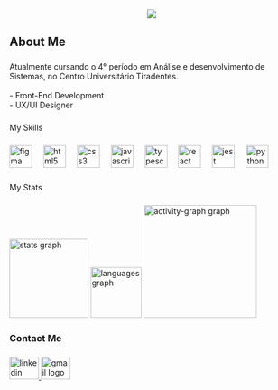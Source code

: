<div align="center">
  <img height="" src="https://media.licdn.com/dms/image/v2/D4D16AQF9JuNI8RDm1w/profile-displaybackgroundimage-shrink_350_1400/profile-displaybackgroundimage-shrink_350_1400/0/1705772724786?e=1741219200&v=beta&t=HeMrfYeWuhcuaYwO03D0kOTll6grfyWNt2TM5Hic57Q"  />
</div>

###

<h2 align="left">About Me</h2>

###

<p align="left">Atualmente cursando o 4° período em Análise e desenvolvimento de Sistemas, no Centro Universitário Tiradentes. <br><br>- Front-End Development<br>- UX/UI Designer</p>

###

<p align="left">My Skills</p>

###

<div align="left">
  <img src="https://cdn.jsdelivr.net/gh/devicons/devicon/icons/figma/figma-original.svg" height="40" alt="figma logo"  />
  <img width="12" />
  <img src="https://cdn.jsdelivr.net/gh/devicons/devicon/icons/html5/html5-original.svg" height="40" alt="html5 logo"  />
  <img width="12" />
  <img src="https://cdn.jsdelivr.net/gh/devicons/devicon/icons/css3/css3-original.svg" height="40" alt="css3 logo"  />
  <img width="12" />
  <img src="https://cdn.jsdelivr.net/gh/devicons/devicon/icons/javascript/javascript-original.svg" height="40" alt="javascript logo"  />
  <img width="12" />
  <img src="https://cdn.jsdelivr.net/gh/devicons/devicon/icons/typescript/typescript-original.svg" height="40" alt="typescript logo"  />
  <img width="12" />
  <img src="https://cdn.jsdelivr.net/gh/devicons/devicon/icons/react/react-original.svg" height="40" alt="react logo"  />
  <img width="12" />
  <img src="https://cdn.jsdelivr.net/gh/devicons/devicon/icons/jest/jest-plain.svg" height="40" alt="jest logo"  />
  <img width="12" />
  <img src="https://cdn.jsdelivr.net/gh/devicons/devicon/icons/python/python-original.svg" height="40" alt="python logo"  />
</div>

###

<p align="left">My Stats</p>

###

<div align="left">
  <img src="https://github-readme-stats.vercel.app/api?username=wellersonMorais&hide_title=false&hide_rank=false&show_icons=true&include_all_commits=true&count_private=true&disable_animations=false&theme=nightowl&locale=en&hide_border=false&order=1" height="140" alt="stats graph"  />
  <img src="https://github-readme-stats.vercel.app/api/top-langs?username=wellersonMorais&locale=en&hide_title=false&layout=compact&card_width=320&langs_count=5&theme=material-palenight&hide_border=false&order=2" height="90" alt="languages graph"  />
  <img src="https://github-readme-activity-graph.vercel.app/graph?username=wellersonMorais&radius=16&theme=nightowl&area=true&order=5" height="200" alt="activity-graph graph"  />
</div>

###

<h3 align="left">Contact Me</h3>

###

<div align="left">
  <a href="www.linkedin.com/in/wellerson-paulo-61289326b" target="_blank">
    <img src="https://raw.githubusercontent.com/maurodesouza/profile-readme-generator/master/src/assets/icons/social/linkedin/default.svg" width="52" height="40" alt="linkedin logo"  />
  </a>
  <a href="wellersonmorais203@gmail.com" target="_blank">
    <img src="https://raw.githubusercontent.com/maurodesouza/profile-readme-generator/master/src/assets/icons/social/gmail/default.svg" width="52" height="40" alt="gmail logo"  />
  </a>
</div>

###
